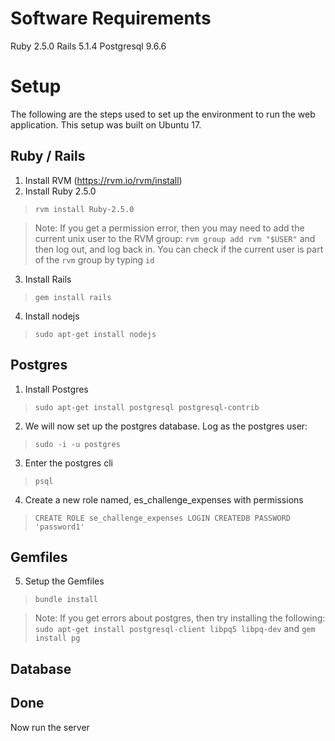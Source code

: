 # Software Requirements

Ruby 2.5.0
Rails 5.1.4
Postgresql 9.6.6

# Setup
The following are the steps used to set up the environment to run the web application. This setup was built on Ubuntu 17.

## Ruby / Rails

1. Install RVM (https://rvm.io/rvm/install)
2. Install Ruby 2.5.0
> `rvm install Ruby-2.5.0`

>Note: If you get a permission error, then you may need to add the current unix user to the RVM group: `rvm group add rvm "$USER"` and then log out, and log back in. You can check if the current user is part of the `rvm` group by typing `id`

3. Install Rails
> `gem install rails`

4. Install nodejs
> `sudo apt-get install nodejs`

## Postgres

1. Install Postgres
> `sudo apt-get install postgresql postgresql-contrib`

2. We will now set up the postgres database. Log as the postgres user:
> `sudo -i -u postgres`

3. Enter the postgres cli
> `psql`

4. Create a new role named, es_challenge_expenses with permissions
> `CREATE ROLE se_challenge_expenses LOGIN CREATEDB PASSWORD 'password1'`

## Gemfiles

5. Setup the Gemfiles
> `bundle install`

> Note: If you get errors about postgres, then try installing the following:
`sudo apt-get install postgresql-client libpq5 libpq-dev` and `gem install pg`

## Database

## Done

Now run the server